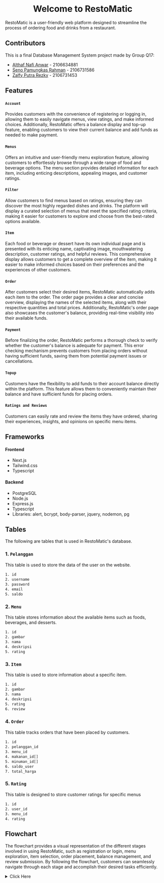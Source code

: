 <!-- PROJECT LOGO -->
<br />
<div align="center">
  <h1 align="center">Welcome to RestoMatic</h1>
</div>
RestoMatic is a user-friendly web platform designed to streamline the process of ordering food and drinks from a restaurant.

## Contributors

This is a final Database Management System project made by Group Q17:

- [Althaf Nafi Anwar](https://www.github.com/althafnafi) - 2106634881
- [Seno Pamungkas Rahman](https://www.github.com/cattyman919) - 2106731586
- [Zalfy Putra Rezky](https://www.github.com/zalfyputra) - 2106731453

## Features

#### `Account`

Provides customers with the convenience of registering or logging in, allowing them to easily navigate menus, view ratings, and make informed choices. Additionally, RestoMatic offers a balance display and top-up feature, enabling customers to view their current balance and add funds as needed to make payment.

#### `Menus`

Offers an intuitive and user-friendly menu exploration feature, allowing customers to effortlessly browse through a wide range of food and beverage options. The menu section provides detailed information for each item, including enticing descriptions, appealing images, and customer ratings.

#### `Filter`

Allow customers to find menus based on ratings, ensuring they can discover the most highly regarded dishes and drinks. The platform will display a curated selection of menus that meet the specified rating criteria, making it easier for customers to explore and choose from the best-rated options available.

#### `Item`

Each food or beverage or dessert have its own individual page and is presented with its enticing name, captivating image, mouthwatering description, customer ratings, and helpful reviews. This comprehensive display allows customers to get a complete overview of the item, making it easier to make informed choices based on their preferences and the experiences of other customers.

#### `Order`

After customers select their desired items, RestoMatic automatically adds each item to the order. The order page provides a clear and concise overview, displaying the names of the selected items, along with their respective quantities and total prices. Additionally, RestoMatic's order page also showcases the customer's balance, providing real-time visibility into their available funds.

#### `Payment`

Before finalizing the order, RestoMatic performs a thorough check to verify whether the customer's balance is adequate for payment. This error checking mechanism prevents customers from placing orders without having sufficient funds, saving them from potential payment issues or cancellations.

#### `Topup`

Customers have the flexibility to add funds to their account balance directly within the platform. This feature allows them to conveniently maintain their balance and have sufficient funds for placing orders.

#### `Ratings and Reviews`

Customers can easily rate and review the items they have ordered, sharing their experiences, insights, and opinions on specific menu items.

## Frameworks

#### Frontend

- Next.js
- Tailwind.css
- Typescript

#### Backend

- PostgreSQL
- Node.js
- Express.js
- Typescript
- Libraries: alert, bcrypt, body-parser, jquery, nodemon, pg

## Tables

The following are tables that is used in RestoMatic's database.

### 1. `Pelanggan`

This table is used to store the data of the user on the website.

```
1. id
2. username
3. password
4. email
5. saldo
```

### 2. `Menu`

This table stores information about the available items such as foods, beverages, and desserts.

```
1. id
2. gambar
3. nama
4. deskripsi
5. rating
```

### 3. `Item`

This table is used to store information about a specific item.

```
1. id
2. gambar
3. nama
4. deskripsi
5. rating
6. review
```

### 4. `Order`

This table tracks orders that have been placed by customers.

```
1. id
2. pelanggan_id
3. menu_id
4. makanan_id[]
5. minuman_id[]
6. saldo_user
7. total_harga
```

### 5. `Rating`

This table is designed to store customer ratings for specific menus

```
1. id
2. user_id
3. menu_id
4. rating
```

## Flowchart

The flowchart provides a visual representation of the different stages involved in using RestoMatic, such as registration or login, menu exploration, item selection, order placement, balance management, and review submission. By following the flowchart, customers can seamlessly navigate through each stage and accomplish their desired tasks efficiently.

<details>
  <summary>Click Here</summary>

![RestoMatic Flowchart](https://github.com/SistemBasisData2023/RestoMatic/blob/main/Assets/flowchart-1.jpg)
